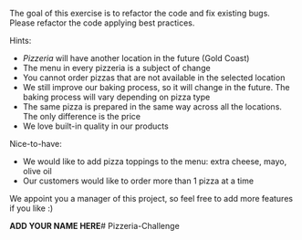 The goal of this exercise is to refactor the code and fix existing bugs. Please refactor the code applying best practices.

Hints:
- _Pizzeria_ will have another location in the future (Gold Coast)
- The menu in every pizzeria is a subject of change
- You cannot order pizzas that are not available in the selected location
- We still improve our baking process, so it will change in the future. The baking process will vary depending on pizza type
- The same pizza is prepared in the same way across all the locations. The only difference is the price
- We love built-in quality in our products

Nice-to-have:
- We would like to add pizza toppings to the menu: extra cheese, mayo, olive oil
- Our customers would like to order more than 1 pizza at a time


We appoint you a manager of this project, so feel free to add more features if you like :)

__ADD YOUR NAME HERE__# Pizzeria-Challenge
